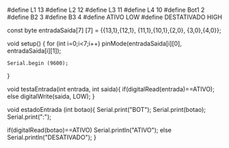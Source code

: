 #define L1 13
#define L2 12
#define L3 11
#define L4 10
#define Bot1 2
#define B2 3
#define B3 4
#define ATIVO LOW
#define DESTATIVADO HIGH

const byte entradaSaida[7] [7] = {{13,1},{12,1}, {11,1},{10,1},{2,0}, {3,0},{4,0}};

void setup() {
for (int i=0;i<7;i++)
  pinMode(entradaSaida[i][0],
entradaSaida[i][1]);

    Serial.begin (9600);

}

void testaEntrada(int entrada, int saida){
  if(digitalRead(entrada)==ATIVO);
  else
  digitalWrite(saida, LOW);
}

void estadoEntrada (int botao){
  Serial.print("BOT");
  Serial.print(botao);
  Serial.print(":");

  if(digitalRead(botao)==ATIVO)
  Serial.println("ATIVO");
  else
  Serial.println("DESATIVADO");
}
